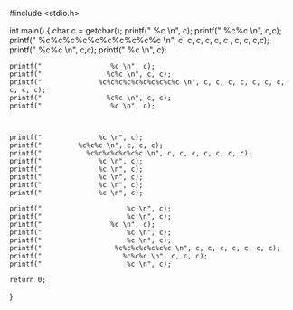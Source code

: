 #include <stdio.h> 

int main()
{
	char c = getchar();
	printf("          %c \n", c);
	printf("          %c%c \n", c,c);
	printf("    %c%c%c%c%c%c%c%c%c%c \n", c, c, c, c, c, c , c, c, c,c);
	printf("          %c%c \n", c,c);
	printf("          %c \n", c);
	

	
	printf("                 %c \n", c);
	printf("                %c%c \n", c, c);
	printf("              %c%c%c%c%c%c%c%c%c%c \n", c, c, c, c, c, c, c, c, c, c);
	printf("                %c%c \n", c, c);
	printf("                 %c \n", c);
	


	printf("              %c \n", c);
    printf("	     %c%c%c \n", c, c, c);
	printf("           %c%c%c%c%c%c%c \n", c, c, c, c, c, c, c);
	printf("              %c \n", c);
	printf("              %c \n", c);
	printf("              %c \n", c);
	printf("              %c \n", c);
	printf("              %c \n", c);

	printf("                     %c \n", c);
	printf("                     %c \n", c);
	printf("	             %c \n", c);
	printf("                     %c \n", c);
	printf("                     %c \n", c);
	printf("                  %c%c%c%c%c%c%c \n", c, c, c, c, c, c, c);
	printf("                    %c%c%c \n", c, c, c);
	printf("                     %c \n", c);

	return 0;

}

